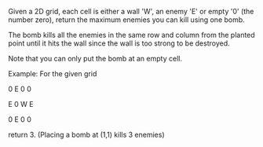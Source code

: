 Given a 2D grid, each cell is either a wall 'W', an enemy 'E' or empty '0' (the number zero), return the maximum enemies you can kill using one bomb.

The bomb kills all the enemies in the same row and column from the planted point until it hits the wall since the wall is too strong to be destroyed.

Note that you can only put the bomb at an empty cell.

Example:
For the given grid

0 E 0 0

E 0 W E

0 E 0 0

return 3. (Placing a bomb at (1,1) kills 3 enemies)
